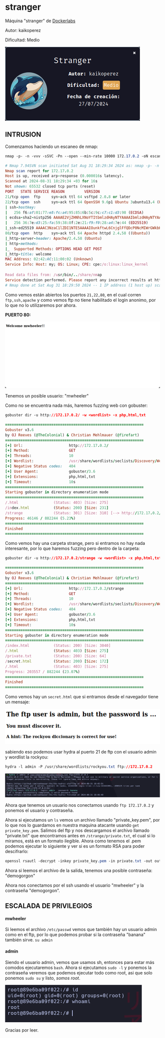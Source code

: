 # stranger

Máquina "stranger" de [Dockerlabs](https://dockerlabs.es)

Autor: kaikoperez

Dificultad: Medio

![stranger](../../../maquina-stranger/img/stranger.png)

## INTRUSION

Comenzamos haciendo un escaneo de nmap:

```css
nmap -p- -n -vvv -sSVC -Pn --open --min-rate 10000 172.17.0.2 -oN escaneo.txt
```

```ruby
# Nmap 7.94SVN scan initiated Sat Aug 31 18:29:34 2024 as: nmap -p- -n -vvv -sSVC -Pn --open --min-rate 10000 -oN escaneo.txt 172.17.0.2
Nmap scan report for 172.17.0.2
Host is up, received arp-response (0.000016s latency).
Scanned at 2024-08-31 18:29:34 -03 for 16s
Not shown: 65532 closed tcp ports (reset)
PORT   STATE SERVICE REASON         VERSION
21/tcp open  ftp     syn-ack ttl 64 vsftpd 2.0.8 or later
22/tcp open  ssh     syn-ack ttl 64 OpenSSH 9.6p1 Ubuntu 3ubuntu13.4 (Ubuntu Linux; protocol 2.0)
| ssh-hostkey: 
|   256 f6:af:01:77:e8:fc:a4:95:85:6b:5c:9c:c7:c1:d3:98 (ECDSA)
| ecdsa-sha2-nistp256 AAAAE2VjZHNhLXNoYTItbmlzdHAyNTYAAAAIbmlzdHAyNTYAAABBBEuXjgTSlgC05a3pDvwBTDm3FiWRowMhCqGep4r5wa2QhSJr74w8l+svyfNNnT22bALki5ONkb4o0g4MWIHkQ+Q=
|   256 36:7e:d3:25:fa:59:38:8f:2e:21:f9:f0:28:a4:7e:44 (ED25519)
|_ssh-ed25519 AAAAC3NzaC1lZDI1NTE5AAAAIOunkftwL6CnjglFfQDcP0NcMIWrGWkbH2iC83ms8jSl
80/tcp open  http    syn-ack ttl 64 Apache httpd 2.4.58 ((Ubuntu))
|_http-server-header: Apache/2.4.58 (Ubuntu)
| http-methods: 
|_  Supported Methods: OPTIONS HEAD GET POST
|_http-title: welcome
MAC Address: 02:42:AC:11:00:02 (Unknown)
Service Info: Host: my; OS: Linux; CPE: cpe:/o:linux:linux_kernel

Read data files from: /usr/bin/../share/nmap
Service detection performed. Please report any incorrect results at https://nmap.org/submit/ .
# Nmap done at Sat Aug 31 18:29:50 2024 -- 1 IP address (1 host up) scanned in 16.37 seconds
```

Como vemos están abiertos los puertos `21,22,80`, en el cual corren `ftp,ssh,apache` y como vemos ftp no tiene habilitado el login anonimo, por lo que no lo utilizaremos por ahora.

**PUERTO 80:**

![80](../../../maquina-stranger/img/80.png)

Tenemos un posible usuario: "mwheeler"

Como no se encuentra nada más, haremos fuzzing web con gobuster:

```css
gobuster dir -u http://172.17.0.2/ -w <wordlist> -x php,html,txt
```

```ruby
===============================================================
Gobuster v3.6
by OJ Reeves (@TheColonial) & Christian Mehlmauer (@firefart)
===============================================================
[+] Url:                     http://172.17.0.2/
[+] Method:                  GET
[+] Threads:                 10
[+] Wordlist:                /usr/share/wordlists/seclists/Discovery/Web-Content/directory-list-2.3-medium.txt
[+] Negative Status codes:   404
[+] User Agent:              gobuster/3.6
[+] Extensions:              php,html,txt
[+] Timeout:                 10s
===============================================================
Starting gobuster in directory enumeration mode
===============================================================
/.html                (Status: 403) [Size: 275]
/index.html           (Status: 200) [Size: 231]
/strange              (Status: 301) [Size: 310] [--> http://172.17.0.2/strange/]
Progress: 46146 / 882244 (5.23%)
===============================================================
Finished
===============================================================
```

Como vemos hay una carpeta strange, pero si entramos no hay nada interesante, por lo que haremos fuzzing pero dentro de la carpeta:

```css
gobuster dir -u http://172.17.0.2/strange -w <wordlist> -x php,html,txt
```

```ruby
===============================================================
Gobuster v3.6
by OJ Reeves (@TheColonial) & Christian Mehlmauer (@firefart)
===============================================================
[+] Url:                     http://172.17.0.2/strange
[+] Method:                  GET
[+] Threads:                 10
[+] Wordlist:                /usr/share/wordlists/seclists/Discovery/Web-Content/directory-list-2.3-medium.txt
[+] Negative Status codes:   404
[+] User Agent:              gobuster/3.6
[+] Extensions:              php,html,txt
[+] Timeout:                 10s
===============================================================
Starting gobuster in directory enumeration mode
===============================================================
/index.html           (Status: 200) [Size: 3040]
/.html                (Status: 403) [Size: 275]
/private.txt          (Status: 200) [Size: 64]
/secret.html          (Status: 200) [Size: 172]
/.html                (Status: 403) [Size: 275]
Progress: 203557 / 882244 (23.07%)
===============================================================
Finished
===============================================================
```

Como vemos hay un `secret.html` que si entramos desde el navegador tiene un mensaje:

![secret](../../../maquina-stranger/img/secret.png)

sabiendo eso podemos usar hydra al puerto 21 de ftp con el usuario admin y wordlist la rockyou:

```css
hydra -l admin -P /usr/share/wordlists/rockyou.txt ftp://172.17.0.2
```

![hydra](../../../maquina-stranger/img/hydra.png)

Ahora que tenemos un usuario nos conectamos usando `ftp 172.17.0.2` y ponemos el usuario y contraseña.

Ahora si ejecutamos un `ls` vemos un archivo llamado "private\_key.pem", por lo que nos lo guardamos en nuestra maquina atacante usando `get private_key.pem`. Salimos del ftp y nos descargamos el archivo llamado "private.txt" que encontramos antes en `/strange/private.txt`, el cual si lo miramos, está en un formato ilegible. Ahora como tenemos el .pem podemos ejecutar lo siguiente y ver si es un formato RSA para poder descifrarlo:

```css
openssl rsautl -decrypt -inkey private_key.pem -in private.txt -out output.txt
```

Ahora si leemos el archivo de la salida, tenemos una posible contraseña: "demogorgon"

Ahora nos conectamos por el ssh usando el usuario "mwheeler" y la contraseña "demogorgon".

## ESCALADA DE PRIVILEGIOS

#### mwheeler

Si leemos el archivo `/etc/passwd` vemos que también hay un usuario admin como en el ftp, por lo que podemos probar si la contraseña "banana" también sirve. `su admin`

#### admin

Siendo el usuario admin, vemos que usamos sh, entonces para estar más comodos ejecutaremos `bash`. Ahora si ejecutamos `sudo -l` y ponemos la contraseña veremos que podemos ejecutar todo como root, asi que solo ponemos `sudo su` y listo, _somos root_.

![root](../../../maquina-stranger/img/root.png)

Gracias por leer.
